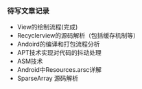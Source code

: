 ### 待写文章记录

- View的绘制流程(完成)
- Recyclerview的源码解析（包括缓存机制等）
- Andoird的编译和打包流程分析
- APT技术实现对代码的抖动处理
- ASM技术
- Android中Resources.arsc详解
- SparseArray 源码解析
